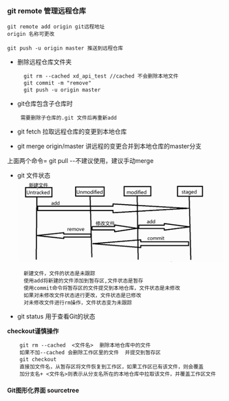 ### git remote 管理远程仓库
	git remote add origin git远程地址
	origin 名称可更改

	git push -u origin master 推送到远程仓库

* 删除远程仓库文件夹
	 	
		git rm --cached xd_api_test //cached 不会删除本地文件
		git commit -m "remove"
		git push -u origin master
		
*  git仓库包含子仓库时
		
		需要删除子仓库的.git 文件后再重新add
		
* git fetch 拉取远程仓库的变更到本地仓库
* git merge origin/master 讲远程的变更合并到本地仓库的master分支
 
上面两个命令= git pull  --不建议使用，建议手动merge

* git 文件状态
![git文件状态](https://github.com/byran423/xdclass/blob/master/img/git%E6%96%87%E4%BB%B6%E7%8A%B6%E6%80%81.png)

		新建文件，文件的状态是未跟踪
		使用add将新建的文件添加到暂存区,文件状态是暂存
		使用commit命令将暂存区的文件提交到本地仓库，文件状态是未修改
		如果对未修改文件状态进行更改，文件状态是已修改
		对未修改文件进行rm操作，文件状态变为未跟踪
	
	
		
		
		


* git status 用于查看Git的状态

**checkout谨慎操作**


		git rm --cached  <文件名>  删除本地仓库中的文件
		如果不加--cached 会删除工作区里的文件  并提交到暂存区
		git checkout 
		直接加文件名，从暂存区将文件恢复到工作区，如果工作区已有该文件，则会覆盖
		加分支名+ <文件名>则表示从分支名所在的本地仓库中拉取该文件，并覆盖工作区文件
	
		
		
#### Git图形化界面 sourcetree



				

		

		







	